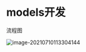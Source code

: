 # models开发

流程图

![image-20210710113304144](E:\codee\VuePress-blog\docs\webArchitect\images\image-20210710113304144.png)




